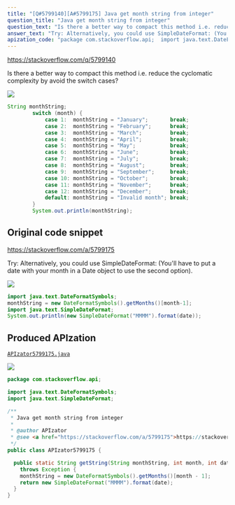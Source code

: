 ```yaml
---
title: "[Q#5799140][A#5799175] Java get month string from integer"
question_title: "Java get month string from integer"
question_text: "Is there a better way to compact this method i.e. reduce the cyclomatic complexity by avoid the switch cases?"
answer_text: "Try: Alternatively, you could use SimpleDateFormat: (You'll have to put a date with your month in a Date object to use the second option)."
apization_code: "package com.stackoverflow.api;  import java.text.DateFormatSymbols; import java.text.SimpleDateFormat;  /**  * Java get month string from integer  *  * @author APIzator  * @see <a href=\"https://stackoverflow.com/a/5799175\">https://stackoverflow.com/a/5799175</a>  */ public class APIzator5799175 {    public static String getString(String monthString, int month, int date)     throws Exception {     monthString = new DateFormatSymbols().getMonths()[month - 1];     return new SimpleDateFormat(\"MMMM\").format(date);   } }"
---
```


https://stackoverflow.com/q/5799140

Is there a better way to compact this method i.e. reduce the cyclomatic complexity by avoid the switch cases?


<div class="code-logo"><img src="/stackoverflow.png" /></div>

```java
String monthString;
        switch (month) {
            case 1:  monthString = "January";       break;
            case 2:  monthString = "February";      break;
            case 3:  monthString = "March";         break;
            case 4:  monthString = "April";         break;
            case 5:  monthString = "May";           break;
            case 6:  monthString = "June";          break;
            case 7:  monthString = "July";          break;
            case 8:  monthString = "August";        break;
            case 9:  monthString = "September";     break;
            case 10: monthString = "October";       break;
            case 11: monthString = "November";      break;
            case 12: monthString = "December";      break;
            default: monthString = "Invalid month"; break;
        }
        System.out.println(monthString);
```


## Original code snippet

https://stackoverflow.com/a/5799175

Try:
Alternatively, you could use SimpleDateFormat:
(You&#x27;ll have to put a date with your month in a Date object to use the second option).

<div class="code-logo"><img src="/stackoverflow.png" /></div>

```java
import java.text.DateFormatSymbols;
monthString = new DateFormatSymbols().getMonths()[month-1];
import java.text.SimpleDateFormat;
System.out.println(new SimpleDateFormat("MMMM").format(date));
```

## Produced APIzation

[`APIzator5799175.java`](https://github.com/pasqualesalza/apization/raw/main/data/search/APIzator5799175.java)

<div class="code-logo"><img src="/apizator.png" /></div>

```java
package com.stackoverflow.api;

import java.text.DateFormatSymbols;
import java.text.SimpleDateFormat;

/**
 * Java get month string from integer
 *
 * @author APIzator
 * @see <a href="https://stackoverflow.com/a/5799175">https://stackoverflow.com/a/5799175</a>
 */
public class APIzator5799175 {

  public static String getString(String monthString, int month, int date)
    throws Exception {
    monthString = new DateFormatSymbols().getMonths()[month - 1];
    return new SimpleDateFormat("MMMM").format(date);
  }
}

```